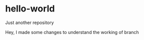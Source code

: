 # hello-world
Just another repository


Hey, I made some changes to understand the working of branch
